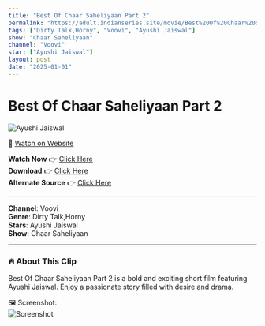 ```yaml
---
title: "Best Of Chaar Saheliyaan Part 2"
permalink: "https://adult.indianseries.site/movie/Best%20Of%20Chaar%20Saheliyaan%20Part%202"
tags: ["Dirty Talk,Horny", "Voovi", "Ayushi Jaiswal"]
show: "Chaar Saheliyaan"
channel: "Voovi"
star: ["Ayushi Jaiswal"]
layout: post
date: "2025-01-01"
---
```


# Best Of Chaar Saheliyaan Part 2

![Ayushi Jaiswal](https://shorts.desisins.com/wp-content/uploads/2024/07/Chaar-Saheliyaan-PT2-WKSH-DS.mp41.jpg)

🔗 [Watch on Website](https://adult.indianseries.site/movie/Best%20Of%20Chaar%20Saheliyaan%20Part%202)

**Watch Now** 👉 [Click Here](https://adult.indianseries.site/movie/Best%20Of%20Chaar%20Saheliyaan%20Part%202)  
**Download** 👉 [Click Here](https://adult.indianseries.site/movie/Best%20Of%20Chaar%20Saheliyaan%20Part%202)  
**Alternate Source** 👉 [Click Here](https://adult.indianseries.site/movie/Best%20Of%20Chaar%20Saheliyaan%20Part%202)

---

**Channel**: Voovi  
**Genre**: Dirty Talk,Horny  
**Stars**: Ayushi Jaiswal  
**Show**: Chaar Saheliyaan

---

### 🔥 About This Clip

Best Of Chaar Saheliyaan Part 2 is a bold and exciting short film featuring Ayushi Jaiswal. Enjoy a passionate story filled with desire and drama.
 
🖼️ Screenshot:  
![Screenshot](https://shorts.desisins.com/wp-content/uploads/2024/07/Chaar-Saheliyaan-PT2-WKSH-DS.mp41.jpg)
